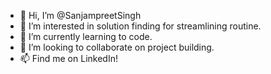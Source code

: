 - 👋 Hi, I’m @SanjampreetSingh
- 👀 I’m interested in solution finding for streamlining routine.
- 🌱 I’m currently learning to code.
- 💞️ I’m looking to collaborate on project building.
- 📫 Find me on LinkedIn! 

<!---
SanjampreetSingh/SanjampreetSingh is a ✨ special ✨ repository because its `README.md` (this file) appears on your GitHub profile.
You can click the Preview link to take a look at your changes.
--->
